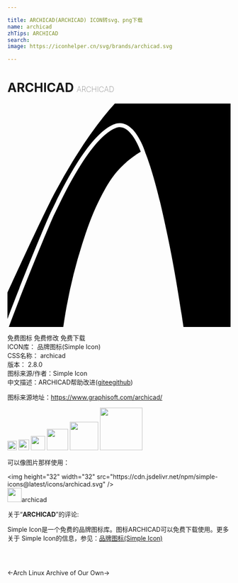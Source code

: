 ```yaml
---

title: ARCHICAD(ARCHICAD) ICON转svg、png下载
name: archicad
zhTips: ARCHICAD
search: 
image: https://iconhelper.cn/svg/brands/archicad.svg

---
```


# ARCHICAD  <small style="font-size: 60%;font-weight: 100">ARCHICAD</small>

<div id="svg" class="svg-wrap">
<svg role="img" viewBox="0 0 24 24" xmlns="http://www.w3.org/2000/svg"><title>ARCHICAD icon</title><path d="M11.553.005a25.99 25.99 0 0 0-1.171 1.368l-.013.013a45.296 45.296 0 0 0-2.827 3.989c-.201.31-.376.59-.52.83A64.25 64.25 0 0 0 5.21 9.373c-.253.467-.48.9-.634 1.219-1.274 2.535-3.45 7.252-4.574 9.709v2.845c1.56-4.153 4.289-10.754 4.723-11.598.607-1.175 3.622-7.956 6.676-9.293l.083-.034c2.193-.848 3.381 3.15 3.381 3.15s.87 2.027 1.897 6.702c.548 2.494 1.227 5.494 2.172 11.927H24V.005H11.553zM.15 24c1.462-3.979 4.503-11.359 4.962-12.251.068-.13.162-.324.28-.568.489-1.002 1.398-2.867 2.521-4.63 1.344-2.108 2.575-3.418 3.66-3.894l.073-.031c.15-.057.298-.087.44-.087.72 0 1.312.763 1.68 1.402.27.468.463.942.573 1.242-.415.244-.99.625-1.608 1.17-1.025.904-1.684 1.784-2.55 3.424-1.04 1.969-1.577 3.578-2.137 5.31a53.474 53.474 0 0 0-1.655 6.597c-.178.95-.3 1.748-.382 2.316H.15z"/></svg>
</div>
<detail full-name='archicad'></detail>

<div class="detail-page">
<p>
<span><span class="badge-success badge">免费图标</span> <span class="badge-success badge">免费修改</span>  <span class="badge-success badge">免费下载</span> </span>
<br/>
<span>
ICON库：
<span class="badge-secondary badge">品牌图标(Simple Icon)</span> 
</span>
<br/>
<span>
CSS名称：
<span class="badge-secondary badge">archicad</span> 
</span>

<br/>
<span>
版本：
<span class="badge-secondary badge">2.8.0</span> 
</span>
<br/>
<span>图标来源/作者：<span class="badge-light badge">Simple Icon</span></span> 
<br/>
<span class="zh-detail">中文描述：<span class="badge-primary badge">ARCHICAD</span><span class="help-link"><span>帮助改进</span>(<a href="https://gitee.com/liuwave/icon-helper/edit/master/json/brands/archicad.json" target="_blank" rel="noopener noreferrer">gitee</a><a href="https://github.com/liuwave/icon-helper/edit/master/json/brands/archicad.json" target="_blank" rel="noopener noreferrer">github</a></span>)</span><br/>
</p>
</div><div class="description description alert alert-light"><p>图标来源地址：<a href="https://www.graphisoft.com/archicad/" target="_blank" rel="noopener noreferrer">https://www.graphisoft.com/archicad/</a></p></div>
<div class="alert alert-dark">
<img height="21" width="21" src="https://cdn.jsdelivr.net/npm/simple-icons@latest/icons/archicad.svg" />
<img height="24" width="24" src="https://cdn.jsdelivr.net/npm/simple-icons@latest/icons/archicad.svg" />
<img height="32" width="32" src="https://cdn.jsdelivr.net/npm/simple-icons@latest/icons/archicad.svg" />
<img height="48" width="48" src="https://cdn.jsdelivr.net/npm/simple-icons@latest/icons/archicad.svg" />
<img height="64" width="64" src="https://cdn.jsdelivr.net/npm/simple-icons@latest/icons/archicad.svg" />
<img height="96" width="96" src="https://cdn.jsdelivr.net/npm/simple-icons@latest/icons/archicad.svg" />

</div>
<div>
  <p>可以像图片那样使用：    
  </p>
  <div class="alert alert-primary" style="font-size: 14px">
    &lt;img height="32" width="32" src="https://cdn.jsdelivr.net/npm/simple-icons@latest/icons/archicad.svg" /&gt;
    <copy-btn content='<img height="32" width="32" src="https://cdn.jsdelivr.net/npm/simple-icons@latest/icons/archicad.svg" />'></copy-btn>
  </div>
  <div class="alert alert-secondary">
    <img height="32" width="32" src="https://cdn.jsdelivr.net/npm/simple-icons@latest/icons/archicad.svg" />archicad
    <copy-btn content="archicad" btn-title="复制图标名称"></copy-btn>
  </div>
</div>
<div class="icon-detail__container">
<p>关于“<b>ARCHICAD</b>”的评论:</p>
</div>
<Vssue title="关于“ARCHICAD”的评论" />
<div><p>Simple Icon是一个免费的品牌图标库。图标ARCHICAD可以免费下载使用。更多关于  Simple Icon的信息，参见：<a target="_blank" href="https://iconhelper.cn/brands.html">品牌图标(Simple Icon)</a>
</p></div>


<div style="padding:2rem 0 " class="page-nav"><p class="inner"><span class="prev">←<router-link to="/icon/arch-linux.html">Arch Linux</router-link></span> <span class="next"><router-link to="/icon/archive-of-our-own.html">Archive of Our Own</router-link>→</span></p></div>
